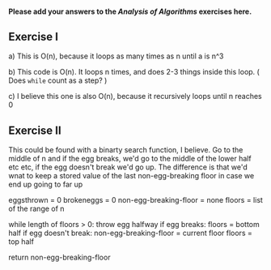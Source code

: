 #### Please add your answers to the ***Analysis of  Algorithms*** exercises here.

## Exercise I

a) This is O(n), because it loops as many times as n until a is n^3


b) This code is O(n). It loops n times, and does 2-3 things inside this loop. ( Does `while` count as a step? )


c) I believe this one is also O(n), because it recursively loops until n reaches 0

## Exercise II

This could be found with a binarty search function, I believe. 
Go to the middle of n and if the egg breaks, we'd go to the middle of the lower half etc etc, if the egg doesn't break we'd go up. The difference is that we'd wnat to keep a stored value of the last non-egg-breaking floor in case we end up going to far up


eggsthrown = 0
brokeneggs = 0
non-egg-breaking-floor = none
floors = list of the range of n

while length of floors > 0:
    throw egg halfway
    if egg breaks:
        floors = bottom half
    if egg doesn't break:
        non-egg-breaking-floor  = current floor
        floors = top half

return non-egg-breaking-floor 
